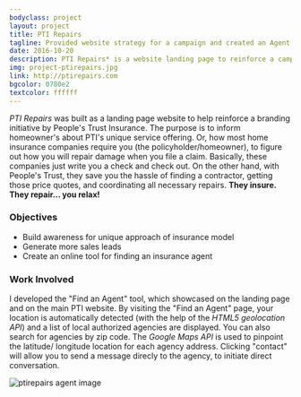 ```yaml
---
bodyclass: project
layout: project
title: PTI Repairs
tagline: Provided website strategy for a campaign and created an Agent Locator tool 
date: 2016-10-20
description: PTI Repairs* is a website landing page to reinforce a campaign initiative by People's Trust Insurance. The purpose of the campaign is to inform homeowner's about PTI's unique service offering. Most home insurance companies require you, as the policyholder, to figure out how you will repair damage when you file a claim.
img: project-ptirepairs.jpg
link: http://ptirepairs.com
bgcolor: 0780e2
textcolor: ffffff
---
```


*PTI Repairs* was built as a landing page website to help reinforce a branding initiative by People's Trust Insurance. The purpose is to inform homeowner's about PTI's unique service offering. Or, how most home insurance companies require you (the policyholder/homeowner), to figure out how you will repair damage when you file a claim. Basically, these companies just write you a check and check out. On the other hand, with People's Trust, they save you the hassle of finding a contractor, getting those price quotes, and coordinating all necessary repairs. **They insure. They repair... you relax!**

### Objectives
* Build awareness for unique approach of insurance model
* Generate more sales leads
* Create an online tool for finding an insurance agent

### Work Involved
I developed the "Find an Agent" tool, which showcased on the landing page and on the main PTI website. By visiting the "Find an Agent" page, your location is automatically detected (with the help of the *HTML5 geolocation API*) and a list of local authorized agencies are displayed. You can also search for agencies by zip code. The *Google Maps API* is used to pinpoint the latitude/ longitude location for each agency address. Clicking "contact" will allow you to send a message direcly to the agency, to initiate direct conversation.

![ptirepairs agent image](/assets/project-ptirepairs-agent.png)